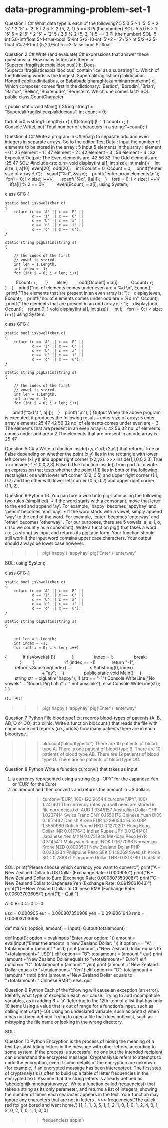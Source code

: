 # data-programming-problem-set-1

Question 1 C# 
What data type is each of the following? 5 5.0 5 > 1 '5' 5 * 2 '5' * 2 '5' + '2' 5 / 2 5 % 2 {5, 2, 1} 5 == 3 Pi (the number)
SOL:
5 5.0 5 > 1 '5' 5 * 2 '5' * 2 '5' + '2' 5 / 2 5 % 2 {5, 2, 1} 5 == 3 Pi (the number)
SOL:
5-int
5.0-int/float
5>1-true-bool
‘5’-int
5*2-10-int
‘5’*2 -
‘5’+’2’-int
5/2->2.5-float
5%2->1-int
{5,2,1}-int
5==3-false-bool	
Pi-float


Question 2 C# Write (and evaluate) C# expressions that answer these questions:
 a. How many letters are there in 'Supercalifragilisticexpialidocious'?
 b. Does 'Supercalifragilisticexpialidocious' contain 'ice' as a substring?
c. Which of the following words is the longest: Supercalifragilisticexpialidocious, Honorificabilitudinitatibus, or Bababadalgharaghtakamminarronnkonn? 
d. Which composer comes first in the dictionary: 'Berlioz', 'Borodin', 'Brian', 'Bartok', 'Bellini', 'Buxtehude', 'Bernstein'. Which one comes last?
SOL:
public class CountCharacter

{
public static void Main()
{
String string1 = “Supercalifragilisticexpialidocious”;
int count = 0;

for(int i=0;i<string1.Length;i++)
{
If(string1[i]!=’ ‘)
count++;
}
Console.WriteLine(“Total number of characters in a string:”+count);
}






Question 4 C# 
Write a program in C# Sharp to separate odd and even integers in separate arrays. Go to the editor 
Test Data : Input the number of elements to be stored in the array :
5 Input 5 elements in the array :
 element - 0 : 25 element - 1 : 47 element - 2 : 42 element - 3 : 56 element - 4 : 32
 Expected Output: The Even elements are: 42 56 32 The Odd elements are :25 47
SOL:
#include<stdio.h>
void display(int a[], int size);
int main(){
   int size, i, a[10], even[20], odd[20];
   int Ecount = 0, Ocount = 0;
   printf("enter size of array :\n");
   scanf("%d", &size);
   printf("enter array elements:\n");
   for(i = 0; i < size; i++){
      scanf("%d", &a[i]);
   }
   for(i = 0; i < size; i ++){
      if(a[i] % 2 == 0){
         even[Ecount] = a[i]; using System;
 
class GFG {
     
    static bool isVowel(char c)
    {
        return (c == 'A' || c == 'E' ||
                c == 'I' || c == 'O' ||
                c == 'U' || c == 'a' ||
                c == 'e' || c == 'i' ||
                c == 'o' || c == 'u');
    }
     
    static string pigLatin(string s)
    {
     
        // the index of the first
        // vowel is stored.
        int len = s.Length;
        int index = -1;
        for (int i = 0; i < len; i++)
         Ecount++;
      }
      else{
         odd[Ocount] = a[i];
         Ocount++;
      }
   }
   printf("no: of elements comes under even are = %d \n", Ecount);
   printf("The elements that are present in an even array is: ");
   display(even, Ecount);
   printf("no: of elements comes under odd are = %d \n", Ocount);
   printf("The elements that are present in an odd array is : ");
   display(odd, Ocount);
   return 0;
}
void display(int a[], int size){
   int i;
   for(i = 0; i < size; i++){ using System;
 
class GFG {
     
    static bool isVowel(char c)
    {
        return (c == 'A' || c == 'E' ||
                c == 'I' || c == 'O' ||
                c == 'U' || c == 'a' ||
                c == 'e' || c == 'i' ||
                c == 'o' || c == 'u');
    }
     
    static string pigLatin(string s)
    {
     
        // the index of the first
        // vowel is stored.
        int len = s.Length;
        int index = -1;
        for (int i = 0; i < len; i++)
      printf("%d \t ", a[i]);
   }
   printf("\n");
}
Output
When the above program is executed, it produces the following result −
enter size of array:
5
enter array elements:
25
47
42
56
32
no: of elements comes under even are = 3.
The elements that are present in an even array is: 42 56 32
no: of elements comes under odd are = 2
The elements that are present in an odd array is : 25 47


Question 5 C# 
a.Write a function inside(x,y,x1,y1,x2,y2) that returns True or False depending on whether the point (x,y) lies in the rectangle with lower left corner (x1,y1) and upper right corner (x2,y2). >>> inside(1,1,0,0,2,3) True >>> inside(-1,-1,0,0,2,3) 
False
b.Use function inside() from part a. to write an expression that tests whether the point (1,1) lies in both of the following rectangles: one with lower left corner (0.3, 0.5) and upper right corner (1.1, 0.7) and the other with lower left corner (0.5, 0.2) and upper right corner (1.1, 2).


Question 6 
Python 
16. You can turn a word into pig-Latin using the following two rules (simplified): 
• If the word starts with a consonant, move that letter to the end and append 'ay'. For example, 'happy' becomes 'appyhay' and 'pencil' becomes 'encilpay'. 
• If the word starts with a vowel, simply append 'way' to the end of the word. For example, 'enter' becomes 'enterway' and 'other' becomes 'otherway' . For our purposes, there are 5 vowels: a, e, i, o, u (so we count y as a consonant). Write a function pig() that takes a word (i.e., a string) as input and returns its pigLatin form. Your function should still work if the input word contains upper case characters. Your output should always be lower case however. 
>>> pig('happy') 'appyhay' 
>>> pig('Enter') 'enterway'

SOL:
using System;
 
class GFG {
     
    static bool isVowel(char c)
    {
        return (c == 'A' || c == 'E' ||
                c == 'I' || c == 'O' ||
                c == 'U' || c == 'a' ||
                c == 'e' || c == 'i' ||
                c == 'o' || c == 'u');
    }
     
    static string pigLatin(string s)
    {
     
        
        int len = s.Length;
        int index = -1;
        for (int i = 0; i < len; i++)
{
            if (isVowel(s[i]))
            {
                index = i;
                break;
            }
        }
 
    
        
        if (index == -1)
            return "-1";
     
       
        return s.Substring(index) +
               s.Substring(0, index)
                              + "ay";
    }
     
    
    public static void Main()
    {
        string str = pigLatin("happy");
if (str == "-1")
            Console.WriteLine("No vowels"
                     + "found. Pig Latin"
                      + " not possible");
        else
            Console.WriteLine(str);
    }
}

OUTPUT
>>> pig('happy')
 'appyhay'
 >>> pig('Enter')
 'enterway'


Question 7 
Python
 File bloodtype1.txt records blood-types of patients (A, B, AB, O or OO) at a clinic. Write a function bldcount() that reads the file with name name and reports (i.e., prints) how many patients there are in each bloodtype.
 >>> bldcount('bloodtype.txt')
 There are 10 patients of blood type A. 
There is one patient of blood type B. 
There are 10 patients of blood type AB.
 There are 12 patients of blood type O. 
There are no patients of blood type OO.


Question 8 Python 
Write a function curconv() that takes as input: 
1. a currency represented using a string (e.g., 'JPY' for the Japanese Yen or 'EUR' for the Euro) 
2. an amount 
and then converts and returns the amount in US dollars.
 >>> curconv('EUR', 100)
 122.96544 
>>> curconv('JPY', 100) 
1.241401 
The currency rates you will need are stored in file currencies.txt: 
AUD 1.0345157 Australian Dollar 
CHF 1.0237414 Swiss Franc 
CNY 0.1550176 Chinese Yuan
DKK 0.1651442 Danish Krone 
EUR 1.2296544 Euro
 GBP 1.5550989 British Pound
 HKD 0.1270207 Hong Kong Dollar
 INR 0.0177643 Indian Rupee 
JPY 0.01241401 Japanese Yen
 MXN 0.0751848 Mexican Peso
 MYR 0.3145411 Malaysian Ringgit
 NOK 0.1677063 Norwegian Krone
 NZD 0.8003591 New Zealand Dollar
 PHP 0.0233234 Philippine Peso 
SEK 0.148269 Swedish Krona
 SGD 0.788871 Singapore Dollar
 THB 0.0313789 Thai Baht

SOL:
print("Please choose which currency you want to convert:")
print("A – New Zealand Dollar to US Dollar (Exchange Rate: 0.000905)")
print("B – New Zealand Dollar to Euro (Exchange Rate: 0.000807350908)")
print("C – New Zealand Dollar to Japanese Yen (Exchange Rate: 0.0919061643)")
print("D – New Zealand Dollar to Chinese RMB (Exchange Rate: 0.00603703605)")
print("E - Quit ")

A=0
B=0
C=0
D=0

usd = 0.000905
eur = 0.000807350908
yen = 0.0919061643
rmb = 0.00603703605

def main():
    (option, amount) = Input()
    Output(totalamount)

def Input():
    option = eval(input("Enter your option: "))
    amount = eval(input("Enter the amoutn in New Zealand Dollar: "))
    if option == "A":
        totalamount = (amount * usd)
        print (amount +"New Zealand dollar equals to "+totalamount+" USD")
    elif option== "B":
        totalamount = (amount * eur)
        print (amount +"New Zealand Dollar  equals to "+totalamount+" Euro")
    elif option== "C":
        totalamount = (amount * yen)
        print (amount +"New Zealand Dollar equals to "+totalamount+" Yen")
    elif option== "D":
        totalamount = (amount * rmb)
        print (amount +"New Zealand Dollar equals to "+totalamount+" Chinese RMB")
    else:
        quit

Question 9 Python
 Each of the following will cause an exception (an error).
 Identify what type of exception each will cause.
 Trying to add incompatible variables, as in adding 6 + ‘a’ 
Referring to the 12th item of a list that has only 10 items
 Using a value that is out of range for a function’s input, such as calling math.sqrt(-1.0) 
Using an undeclared variable, such as print(x) when x has not been defined 
Trying to open a file that does not exist, such as mistyping the file name or looking in the wrong directory.

SOL:








Question 10 Python
 Encryption is the process of hiding the meaning of a text by substituting letters in the message with other letters, according to some system. If the process is successful, no one but the intended recipient can understand the encrypted message. Cryptanalysis refers to attempts to undo the encryption, even if some details of the encryption are unknown (for example, if an encrypted message has been intercepted). The first step of cryptanalysis is often to build up a table of letter frequencies in the encrypted text. Assume that the string letters is already defined as 'abcdefghijklmnopqrstuvwxyz'. Write a function called frequencies() that takes a string as its only parameter, and returns a list of integers, showing the number of times each character appears in the text. Your function may ignore any characters that are not in letters
. >>> frequencies('The quick red fox got bored and went home.') [1, 1, 1, 3, 5, 1, 1, 2, 1, 0, 1, 0, 1, 2, 4, 0, 1, 2, 0, 2, 1, 0, 1, 1, 0, 0] 
>>> frequencies('apple')
